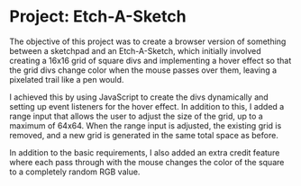 # Project: Etch-A-Sketch

The objective of this project was to create a browser version of something between a sketchpad and an Etch-A-Sketch, which initially involved creating a 16x16 grid of square divs and implementing a hover effect so that the grid divs change color when the mouse passes over them, leaving a pixelated trail like a pen would.

I achieved this by using JavaScript to create the divs dynamically and setting up event listeners for the hover effect. In addition to this, I added a range input that allows the user to adjust the size of the grid, up to a maximum of 64x64. When the range input is adjusted, the existing grid is removed, and a new grid is generated in the same total space as before.

In addition to the basic requirements, I also added an extra credit feature where each pass through with the mouse changes the color of the square to a completely random RGB value.
